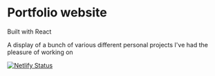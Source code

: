 # Portfolio website

Built with React

A display of a bunch of various different personal projects I've had the pleasure of working on

[![Netlify Status](https://api.netlify.com/api/v1/badges/756effad-c04c-45d4-9cf8-0454ac091c00/deploy-status)](https://app.netlify.com/sites/spiffy-beignet-d1fae5/deploys)
